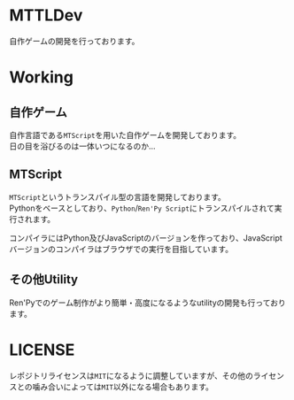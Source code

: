 # MTTLDev

自作ゲームの開発を行っております。

# Working

## 自作ゲーム

自作言語である`MTScript`を用いた自作ゲームを開発しております。  
日の目を浴びるのは一体いつになるのか...

## MTScript

`MTScript`というトランスパイル型の言語を開発しております。  
Pythonをベースとしており、`Python`/`Ren'Py Script`にトランスパイルされて実行されます。

コンパイラにはPython及びJavaScriptのバージョンを作っており、JavaScriptバージョンのコンパイラはブラウザでの実行を目指しています。

## その他Utility

Ren'Pyでのゲーム制作がより簡単・高度になるようなutilityの開発も行っております。

# LICENSE

レポジトリライセンスは`MIT`になるように調整していますが、その他のライセンスとの噛み合いによっては`MIT`以外になる場合もあります。
